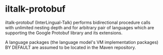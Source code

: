 # iltalk-protobuf
iltalk-protobuf (InterLingual-Talk) performs bidirectional procedure calls with unlimited nesting depth and for arbitrary pair of languages which are supporting the Google Protobuf library and its extensions.

A language packages (the language model's VM implementation packages) BY DEFAULT are assumed to be located in the Maven repository.
